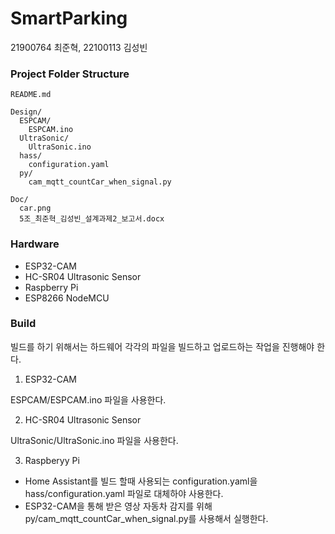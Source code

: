 # SmartParking
21900764 최준혁, 22100113 김성빈

### Project Folder Structure
```
README.md

Design/
  ESPCAM/
    ESPCAM.ino
  UltraSonic/
    UltraSonic.ino
  hass/
    configuration.yaml
  py/
    cam_mqtt_countCar_when_signal.py

Doc/
  car.png
  5조_최준혁_김성빈_설계과제2_보고서.docx
```

### Hardware
* ESP32-CAM
* HC-SR04 Ultrasonic Sensor
* Raspberry Pi
* ESP8266 NodeMCU

### Build
빌드를 하기 위해서는 하드웨어 각각의 파일을 빌드하고 업로드하는 작업을 진행해야 한다.

1. ESP32-CAM

ESPCAM/ESPCAM.ino 파일을 사용한다.

2. HC-SR04 Ultrasonic Sensor

UltraSonic/UltraSonic.ino 파일을 사용한다.

3. Raspberyy Pi

* Home Assistant를 빌드 할때 사용되는 configuration.yaml을 hass/configuration.yaml 파일로 대체하야 사용한다.
* ESP32-CAM을 통해 받은 영상 자동차 감지를 위해 py/cam_mqtt_countCar_when_signal.py를 사용해서 실행한다.
